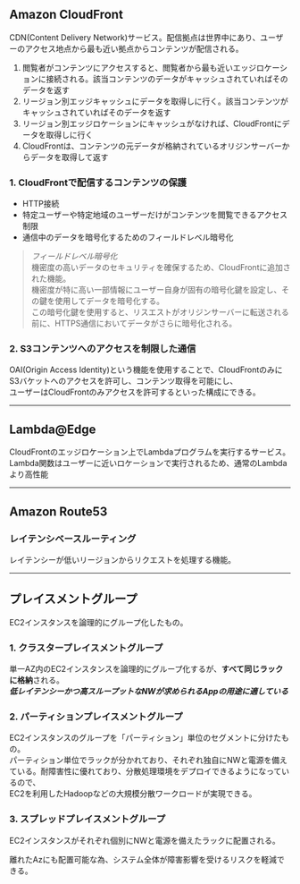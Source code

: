 ## Amazon CloudFront
CDN(Content Delivery Network)サービス。配信拠点は世界中にあり、ユーザーのアクセス地点から最も近い拠点からコンテンツが配信される。

1. 閲覧者がコンテンツにアクセスすると、閲覧者から最も近いエッジロケーションに接続される。該当コンテンツのデータがキャッシュされていればそのデータを返す
2. リージョン別エッジキャッシュにデータを取得しに行く。該当コンテンツがキャッシュされていればそのデータを返す
3. リージョン別エッジロケーションにキャッシュがなければ、CloudFrontにデータを取得しに行く
4. CloudFrontは、コンテンツの元データが格納されているオリジンサーバーからデータを取得して返す

### 1. CloudFrontで配信するコンテンツの保護
- HTTP接続
- 特定ユーザーや特定地域のユーザーだけがコンテンツを閲覧できるアクセス制限
- 通信中のデータを暗号化するためのフィールドレベル暗号化

>*フィールドレベル暗号化*  
機密度の高いデータのセキュリティを確保するため、CloudFrontに追加された機能。  
機密度が特に高い一部情報にユーザー自身が固有の暗号化鍵を設定し、その鍵を使用してデータを暗号化する。  
この暗号化鍵を使用すると、リスエストがオリジンサーバーに転送される前に、HTTPS通信においてデータがさらに暗号化される。

### 2. S3コンテンツへのアクセスを制限した通信
OAI(Origin Access Identity)という機能を使用することで、CloudFrontのみにS3バケットへのアクセスを許可し、コンテンツ取得を可能にし、  
ユーザーはCloudFrontのみアクセスを許可するといった構成にできる。

***
## Lambda@Edge
CloudFrontのエッジロケーション上でLambdaプログラムを実行するサービス。  
Lambda関数はユーザーに近いロケーションで実行されるため、通常のLambdaより高性能

***
## Amazon Route53
### レイテンシベースルーティング
レイテンシーが低いリージョンからリクエストを処理する機能。

***
## プレイスメントグループ
EC2インスタンスを論理的にグループ化したもの。

### 1. クラスタープレイスメントグループ
単一AZ内のEC2インスタンスを論理的にグループ化するが、**すべて同じラックに格納**される。  
***低レイテンシーかつ高スループットなNWが求められるAppの用途に適している***

### 2. パーティションプレイスメントグループ
EC2インスタンスのグループを「パーティション」単位のセグメントに分けたもの。  
パーティション単位でラックが分かれており、それぞれ独自にNWと電源を備えている。耐障害性に優れており、分散処理環境をデプロイできるようになっているので、  
EC2を利用したHadoopなどの大規模分散ワークロードが実現できる。

### 3. スプレッドプレイスメントグループ
EC2インスタンスがそれぞれ個別にNWと電源を備えたラックに配置される。

離れたAzにも配置可能な為、システム全体が障害影響を受けるリスクを軽減できる。